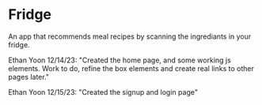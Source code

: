 # Fridge

An app that recommends meal recipes by scanning the ingrediants in your fridge. 

Ethan Yoon 12/14/23: "Created the home page, and some working js elements. Work 
to do, refine the box elements and create real links to other pages later."

Ethan Yoon 12/15/23: "Created the signup and login page"
